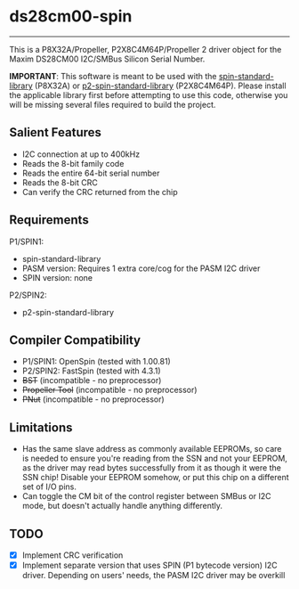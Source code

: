 # ds28cm00-spin 
---------------

This is a P8X32A/Propeller, P2X8C4M64P/Propeller 2 driver object for the Maxim DS28CM00 I2C/SMBus Silicon Serial Number.

**IMPORTANT**: This software is meant to be used with the [spin-standard-library](https://github.com/avsa242/spin-standard-library) (P8X32A) or [p2-spin-standard-library](https://github.com/avsa242/p2-spin-standard-library) (P2X8C4M64P). Please install the applicable library first before attempting to use this code, otherwise you will be missing several files required to build the project.

## Salient Features

* I2C connection at up to 400kHz
* Reads the 8-bit family code
* Reads the entire 64-bit serial number
* Reads the 8-bit CRC
* Can verify the CRC returned from the chip

## Requirements

P1/SPIN1:
* spin-standard-library
* PASM version: Requires 1 extra core/cog for the PASM I2C driver
* SPIN version: none

P2/SPIN2:
* p2-spin-standard-library

## Compiler Compatibility

* P1/SPIN1: OpenSpin (tested with 1.00.81)
* P2/SPIN2: FastSpin (tested with 4.3.1)
* ~~BST~~ (incompatible - no preprocessor)
* ~~Propeller Tool~~ (incompatible - no preprocessor)
* ~~PNut~~ (incompatible - no preprocessor)

## Limitations

* Has the same slave address as commonly available EEPROMs, so care is needed to ensure you're reading from the SSN and not your EEPROM, as the driver may read bytes successfully from it as though it were the SSN chip! Disable your EEPROM somehow, or put this chip on a different set of I/O pins.
* Can toggle the CM bit of the control register between SMBus or I2C mode, but doesn't actually handle anything differently.

## TODO

- [x] Implement CRC verification
- [x] Implement separate version that uses SPIN (P1 bytecode version) I2C driver. Depending on users' needs, the PASM I2C driver may be overkill
